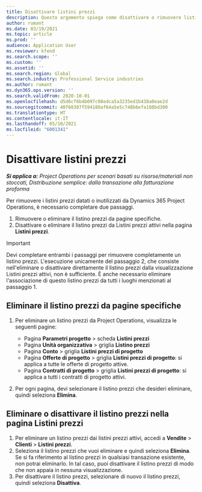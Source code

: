```yaml
---
title: Disattivare listini prezzi
description: Questo argomento spiega come disattivare o rimuovere listini prezzi non utilizzati o datati.
author: rumant
ms.date: 03/19/2021
ms.topic: article
ms.prod: ''
audience: Application User
ms.reviewer: kfend
ms.search.scope: ''
ms.custom: ''
ms.assetid: ''
ms.search.region: Global
ms.search.industry: Professional Service industries
ms.author: rumant
ms.dyn365.ops.version: ''
ms.search.validFrom: 2020-10-01
ms.openlocfilehash: d5d6cf6b4b097c08edca5a3235ed1b438a0eae2d
ms.sourcegitcommit: 40f68387f594180af64a5e5c748b6efa188bd300
ms.translationtype: HT
ms.contentlocale: it-IT
ms.lasthandoff: 05/10/2021
ms.locfileid: "6001341"
---
```

# <a name="deactivate-price-lists"></a>Disattivare listini prezzi 

_**Si applica a:** Project Operations per scenari basati su risorse/materiali non stoccati, Distribuzione semplice: dalla transazione alla fatturazione proforma_

Per rimuovere i listini prezzi datati o inutilizzati da Dynamics 365 Project Operations, è necessario completare due passaggi. 

1. Rimuovere o eliminare il listino prezzi da pagine specifiche.
2. Disattivare o eliminare il listino prezzi da Listini prezzi attivi nella pagina **Listini prezzi**.

>[!IMPORTANT]
> Devi completare entrambi i passaggi per rimuovere completamente un listino prezzi. L'esecuzione unicamente del passaggio 2, che consiste nell'eliminare o disattivare direttamente il listino prezzi dalla visualizzazione Listini prezzi attivi, non è sufficiente. È anche necessario eliminare l'associazione di questo listino prezzi da tutti i luoghi menzionati al passaggio 1.

## <a name="delete-the-price-list-from-specific-pages"></a>Eliminare il listino prezzi da pagine specifiche
1. Per eliminare un listino prezzi da Project Operations, visualizza le seguenti pagine:  

      - Pagina **Parametri progetto** > scheda **Listini prezzi**
      - Pagina **Unità organizzativa** > griglia **Listino prezzi**
      - Pagina **Conto** > griglia **Listini prezzi di progetto**
      - Pagina **Offerte di progetto** > griglia **Listini prezzi di progetto**: si applica a tutte le offerte di progetto attive.
      - Pagina **Contratti di progetto** > griglia **Listini prezzi di progetto**: si applica a tutti i contratti di progetto attivi.

 2. Per ogni pagina, devi selezionare il listino prezzi che desideri eliminare, quindi seleziona **Elimina**. 
 
## <a name="delete-or-deactivate-the-price-list-from-the-price-lists-page"></a>Eliminare o disattivare il listino prezzi nella pagina Listini prezzi
 
1. Per eliminare un listino prezzi dai listini prezzi attivi, accedi a **Vendite** > **Clienti** > **Listini prezzi**. 
2. Seleziona il listino prezzi che vuoi eliminare e quindi seleziona **Elimina**. Se si fa riferimento al listino prezzi in qualsiasi transazione esistente, non potrai eliminarlo. In tal caso, puoi disattivare il listino prezzi di modo che non appaia in nessuna visualizzazione. 
3. Per disattivare il listino prezzi, selezionare di nuovo il listino prezzi, quindi seleziona **Disattiva**.   
